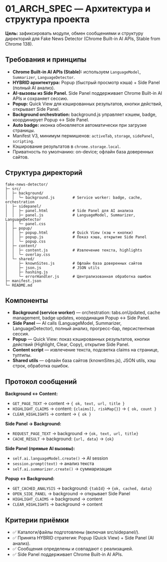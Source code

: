 # 01_ARCH_SPEC — Архитектура и структура проекта

**Цель:** зафиксировать модули, обмен сообщениями и структуру директорий для Fake News Detector (Chrome Built-in AI APIs, Stable from Chrome 138).

## Требования и принципы
- **Chrome Built-in AI APIs (Stable):** используем `LanguageModel`, `Summarizer`, `LanguageDetector`.
- **HYBRID архитектура:** Popup (быстрый просмотр кэша) + Side Panel (полный AI анализ).
- **AI-вызовы из Side Panel.** Side Panel поддерживает Chrome Built-in AI APIs и сохраняет сессию.
- **Popup:** Quick View для кэшированных результатов, кнопки действий, открывает Side Panel.
- **Background orchestration:** background.js управляет кэшем, badge, координирует Popup ↔ Side Panel.
- **Auto badge:** иконка обновляется автоматически при загрузке страницы.
- Manifest V3, минимум пермишенов: `activeTab`, `storage`, `sidePanel`, `scripting`.
- Кэширование результатов в `chrome.storage.local`.
- Приватность по умолчанию: on-device; офлайн база доверенных сайтов.

## Структура директорий
```
fake-news-detector/
├─ src/
│  ├─ background/
│  │  └─ background.js        # Service worker: badge, cache, orchestration
│  ├─ sidepanel/
│  │  ├─ panel.html           # Side Panel для AI анализа
│  │  ├─ panel.js             # LanguageModel, Summarizer, LanguageDetector
│  │  └─ panel.css
│  ├─ popup/
│  │  ├─ popup.html           # Quick View (кэш + кнопки)
│  │  ├─ popup.js             # Показ кэша, открытие Side Panel
│  │  └─ popup.css
│  ├─ content/
│  │  ├─ content.js           # Извлечение текста, highlights
│  │  └─ overlay.css
│  └─ shared/
│     ├─ knownSites.js        # Офлайн база доверенных сайтов
│     ├─ json.js              # JSON utils
│     ├─ hashing.js
│     └─ errorHandler.js      # Централизованная обработка ошибок
├─ manifest.json
└─ README.md
```

## Компоненты
- **Background (service worker)** — orchestration: tabs.onUpdated, cache management, badge updates, координация Popup ↔ Side Panel.
- **Side Panel** — AI calls (LanguageModel, Summarizer, LanguageDetector), полный анализ, прогресс-бар, персистентная сессия.
- **Popup** — Quick View: показ кэшированных результатов, кнопки действий (Highlight, Clear, Copy), открытие Side Panel.
- **Content script** — извлечение текста, подсветка claims на странице, тултипы.
- **Shared utils** — офлайн база сайтов (knownSites.js), JSON utils, хэш строк, обработка ошибок.

## Протокол сообщений
**Background ↔ Content:**
- `GET_PAGE_TEXT` → content → `{ ok, text, url, title }`
- `HIGHLIGHT_CLAIMS` → content: `{claims[], riskMap{}}` → `{ ok, count }`
- `CLEAR_HIGHLIGHTS` → content → `{ ok }`

**Side Panel → Background:**
- `REQUEST_PAGE_TEXT` → background → `{ok, text, url, title}`
- `CACHE_RESULT` → background: `{url, data}` → `{ok}`

**Side Panel (прямые AI вызовы):**
- `self.ai.languageModel.create()` → AI session
- `session.prompt(text)` → анализ текста
- `self.ai.summarizer.create()` → суммаризация

**Popup ↔ Background:**
- `GET_CACHED_ANALYSIS` → background: `{tabId}` → `{ok, cached, data}`
- `OPEN_SIDE_PANEL` → background → открывает Side Panel
- `HIGHLIGHT_CLAIMS` → background → content
- `CLEAR_HIGHLIGHTS` → background → content

## Критерии приёмки
- ✅ Каталоги/файлы подготовлены (включая src/sidepanel/).
- ✅ Принята HYBRID стратегия: Popup (Quick View) + Side Panel (AI анализ).
- ✅ Сообщения определены и совпадают с реализацией.
- ✅ Side Panel поддерживает Chrome Built-in AI APIs.
